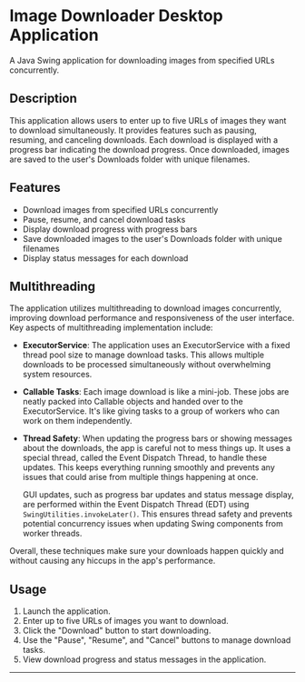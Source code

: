 # Image Downloader Desktop Application

A Java Swing application for downloading images from specified URLs concurrently.

## Description

This application allows users to enter up to five URLs of images they want to download simultaneously. It provides features such as pausing, resuming, and canceling downloads. Each download is displayed with a progress bar indicating the download progress. Once downloaded, images are saved to the user's Downloads folder with unique filenames.

## Features

- Download images from specified URLs concurrently
- Pause, resume, and cancel download tasks
- Display download progress with progress bars
- Save downloaded images to the user's Downloads folder with unique filenames
- Display status messages for each download

## Multithreading

The application utilizes multithreading to download images concurrently, improving download performance and responsiveness of the user interface. Key aspects of multithreading implementation include:

- **ExecutorService**: The application uses an ExecutorService with a fixed thread pool size to manage download tasks. This allows multiple downloads to be processed simultaneously without overwhelming system resources.

- **Callable Tasks**: Each image download is like a mini-job. These jobs are neatly packed into Callable objects and handed over to the ExecutorService. It's like giving tasks to a group of workers who can work on them independently.

- **Thread Safety**: When updating the progress bars or showing messages about the downloads, the app is careful not to mess things up. It uses a special thread, called the Event Dispatch Thread, to handle these updates. This keeps everything running smoothly and prevents any issues that could arise from multiple things happening at once. 

  GUI updates, such as progress bar updates and status message display, are performed within the Event Dispatch Thread (EDT) using `SwingUtilities.invokeLater()`. This ensures thread safety and prevents potential concurrency issues when updating Swing components from worker threads.

Overall, these techniques make sure your downloads happen quickly and without causing any hiccups in the app's performance.

## Usage

1. Launch the application.
2. Enter up to five URLs of images you want to download.
3. Click the "Download" button to start downloading.
4. Use the "Pause", "Resume", and "Cancel" buttons to manage download tasks.
5. View download progress and status messages in the application.

---
